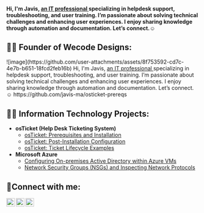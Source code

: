 
<h4>Hi, I'm Javis, <a href="https://www.linkedin.com/in/awajavis/"> an IT professional </a> specializing in helpdesk support, troubleshooting, and user training. I’m passionate about solving technical challenges and enhancing user experiences. I enjoy sharing knowledge through automation and documentation. Let’s connect.☺</h4>

<h2>👨‍💻 Founder of Wecode Designs:</h2>
![image](https://github.com/user-attachments/assets/8f753592-cd7c-4e7b-b651-18fcd2feb16b)
 Hi, I'm Javis, <a href="https://www.linkedin.com/in/awajavis/"> an IT professional </a> specializing in helpdesk support, troubleshooting, and user training. I’m passionate about solving technical challenges and enhancing user experiences. I enjoy sharing knowledge through automation and documentation. Let’s connect.☺ https://github.com/javis-ma/osticket-prereqs
 

<h2>👨‍💻 Information Technology Projects:</h2>

- <b>osTicket (Help Desk Ticketing System)</b>
  - [osTicket: Prerequisites and Installation](https://github.com/javis-ma/osticket-prereqs)
  - [osTicket: Post-Installation Configuration](https://github.com/javis-ma/post-install-config)
  - [osTicket: Ticket Lifecycle Examples](https://github.com/javis-ma/ticket-lifecycle)
- <b>Microsoft Azure</b>
  - [Configuring On-premises Active Directory within Azure VMs](https://github.com/javis-ma/configure-ad)
  - [Network Security Groups (NSGs) and Inspecting Network Protocols](https://github.com/javis.ma/azure-network-protocols)

<h2>🤳Connect with me:</h2>

[<img align="left" alt="Josh | Twitter" width="22px" src="https://cdn.jsdelivr.net/npm/simple-icons@v3/icons/twitter.svg" />][twitter]
[<img align="left" alt="Josh | LinkedIn" width="22px" src="https://cdn.jsdelivr.net/npm/simple-icons@v3/icons/linkedin.svg" />][linkedin]
[<img align="left" alt="Josh | Instagram" width="22px" src="https://cdn.jsdelivr.net/npm/simple-icons@v3/icons/instagram.svg" />][instagram]

[twitter]: https://twitter.com/Josh
[instagram]: https://www.instagram.com/Josh
[linkedin]: https://linkedin.com/in/Josh
